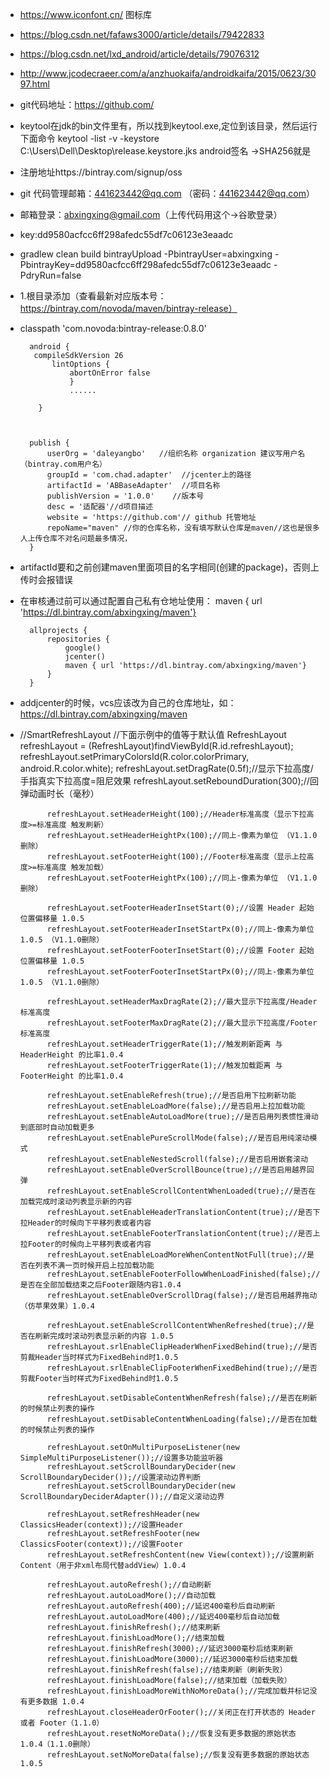 - https://www.iconfont.cn/ 图标库
- https://blog.csdn.net/fafaws3000/article/details/79422833
- https://blog.csdn.net/lxd_android/article/details/79076312
- http://www.jcodecraeer.com/a/anzhuokaifa/androidkaifa/2015/0623/3097.html

- git代码地址：https://github.com/

- keytool在jdk的bin文件里有，所以找到keytool.exe,定位到该目录，然后运行下面命令
keytool -list -v -keystore C:\Users\Dell\Desktop\release.keystore.jks
android签名 ->SHA256就是


- 注册地址https://bintray.com/signup/oss
- git 代码管理邮箱：441623442@qq.com （密码：441623442@qq.com）
- 邮箱登录：abxingxing@gmail.com（上传代码用这个->谷歌登录）
- key:dd9580acfcc6ff298afedc55df7c06123e3eaadc

- gradlew clean build bintrayUpload -PbintrayUser=abxingxing  -PbintrayKey=dd9580acfcc6ff298afedc55df7c06123e3eaadc  -PdryRun=false


- 1.根目录添加（查看最新对应版本号：https://bintray.com/novoda/maven/bintray-release）
- classpath 'com.novoda:bintray-release:0.8.0'

        android {
         compileSdkVersion 26
             lintOptions {
                 abortOnError false
                 }
                 ......

          }



        publish {
            userOrg = 'daleyangbo'   //组织名称 organization 建议写用户名（bintray.com用户名）
            groupId = 'com.chad.adapter'  //jcenter上的路径
            artifactId = 'ABBaseAdapter'  //项目名称
            publishVersion = '1.0.0'    //版本号
            desc = '适配器'//d项目描述
            website = 'https://github.com'// github 托管地址
            repoName="maven" //你的仓库名称，没有填写默认仓库是maven//这也是很多人上传仓库不对名问题最多情况，
        }

- artifactId要和之前创建maven里面项目的名字相同(创建的package)，否则上传时会报错误

- 在审核通过前可以通过配置自己私有仓地址使用： maven { url 'https://dl.bintray.com/abxingxing/maven'}

        allprojects {
            repositories {
                google()
                jcenter()
                maven { url 'https://dl.bintray.com/abxingxing/maven'}
            }
        }

- addjcenter的时候，vcs应该改为自己的仓库地址，如：https://dl.bintray.com/abxingxing/maven


-
    //SmartRefreshLayout
      //下面示例中的值等于默认值
            RefreshLayout refreshLayout = (RefreshLayout)findViewById(R.id.refreshLayout);
            refreshLayout.setPrimaryColorsId(R.color.colorPrimary, android.R.color.white);
            refreshLayout.setDragRate(0.5f);//显示下拉高度/手指真实下拉高度=阻尼效果
            refreshLayout.setReboundDuration(300);//回弹动画时长（毫秒）

            refreshLayout.setHeaderHeight(100);//Header标准高度（显示下拉高度>=标准高度 触发刷新）
            refreshLayout.setHeaderHeightPx(100);//同上-像素为单位 （V1.1.0删除）
            refreshLayout.setFooterHeight(100);//Footer标准高度（显示上拉高度>=标准高度 触发加载）
            refreshLayout.setFooterHeightPx(100);//同上-像素为单位 （V1.1.0删除）

            refreshLayout.setFooterHeaderInsetStart(0);//设置 Header 起始位置偏移量 1.0.5
            refreshLayout.setFooterHeaderInsetStartPx(0);//同上-像素为单位 1.0.5 （V1.1.0删除）
            refreshLayout.setFooterFooterInsetStart(0);//设置 Footer 起始位置偏移量 1.0.5
            refreshLayout.setFooterFooterInsetStartPx(0);//同上-像素为单位 1.0.5 （V1.1.0删除）

            refreshLayout.setHeaderMaxDragRate(2);//最大显示下拉高度/Header标准高度
            refreshLayout.setFooterMaxDragRate(2);//最大显示下拉高度/Footer标准高度
            refreshLayout.setHeaderTriggerRate(1);//触发刷新距离 与 HeaderHeight 的比率1.0.4
            refreshLayout.setFooterTriggerRate(1);//触发加载距离 与 FooterHeight 的比率1.0.4

            refreshLayout.setEnableRefresh(true);//是否启用下拉刷新功能
            refreshLayout.setEnableLoadMore(false);//是否启用上拉加载功能
            refreshLayout.setEnableAutoLoadMore(true);//是否启用列表惯性滑动到底部时自动加载更多
            refreshLayout.setEnablePureScrollMode(false);//是否启用纯滚动模式
            refreshLayout.setEnableNestedScroll(false);//是否启用嵌套滚动
            refreshLayout.setEnableOverScrollBounce(true);//是否启用越界回弹
            refreshLayout.setEnableScrollContentWhenLoaded(true);//是否在加载完成时滚动列表显示新的内容
            refreshLayout.setEnableHeaderTranslationContent(true);//是否下拉Header的时候向下平移列表或者内容
            refreshLayout.setEnableFooterTranslationContent(true);//是否上拉Footer的时候向上平移列表或者内容
            refreshLayout.setEnableLoadMoreWhenContentNotFull(true);//是否在列表不满一页时候开启上拉加载功能
            refreshLayout.setEnableFooterFollowWhenLoadFinished(false);//是否在全部加载结束之后Footer跟随内容1.0.4
            refreshLayout.setEnableOverScrollDrag(false);//是否启用越界拖动（仿苹果效果）1.0.4

            refreshLayout.setEnableScrollContentWhenRefreshed(true);//是否在刷新完成时滚动列表显示新的内容 1.0.5
            refreshLayout.srlEnableClipHeaderWhenFixedBehind(true);//是否剪裁Header当时样式为FixedBehind时1.0.5
            refreshLayout.srlEnableClipFooterWhenFixedBehind(true);//是否剪裁Footer当时样式为FixedBehind时1.0.5

            refreshLayout.setDisableContentWhenRefresh(false);//是否在刷新的时候禁止列表的操作
            refreshLayout.setDisableContentWhenLoading(false);//是否在加载的时候禁止列表的操作

            refreshLayout.setOnMultiPurposeListener(new SimpleMultiPurposeListener());//设置多功能监听器
            refreshLayout.setScrollBoundaryDecider(new ScrollBoundaryDecider());//设置滚动边界判断
            refreshLayout.setScrollBoundaryDecider(new ScrollBoundaryDeciderAdapter());//自定义滚动边界

            refreshLayout.setRefreshHeader(new ClassicsHeader(context));//设置Header
            refreshLayout.setRefreshFooter(new ClassicsFooter(context));//设置Footer
            refreshLayout.setRefreshContent(new View(context));//设置刷新Content（用于非xml布局代替addView）1.0.4

            refreshLayout.autoRefresh();//自动刷新
            refreshLayout.autoLoadMore();//自动加载
            refreshLayout.autoRefresh(400);//延迟400毫秒后自动刷新
            refreshLayout.autoLoadMore(400);//延迟400毫秒后自动加载
            refreshLayout.finishRefresh();//结束刷新
            refreshLayout.finishLoadMore();//结束加载
            refreshLayout.finishRefresh(3000);//延迟3000毫秒后结束刷新
            refreshLayout.finishLoadMore(3000);//延迟3000毫秒后结束加载
            refreshLayout.finishRefresh(false);//结束刷新（刷新失败）
            refreshLayout.finishLoadMore(false);//结束加载（加载失败）
            refreshLayout.finishLoadMoreWithNoMoreData();//完成加载并标记没有更多数据 1.0.4
            refreshLayout.closeHeaderOrFooter();//关闭正在打开状态的 Header 或者 Footer（1.1.0）
            refreshLayout.resetNoMoreData();//恢复没有更多数据的原始状态 1.0.4（1.1.0删除）
            refreshLayout.setNoMoreData(false);//恢复没有更多数据的原始状态 1.0.5